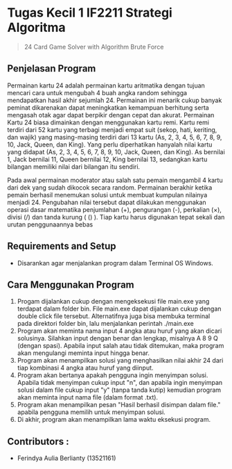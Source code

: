 # Tugas Kecil 1 IF2211 Strategi Algoritma
> 24 Card Game Solver with Algorithm Brute Force

## Penjelasan Program
Permainan kartu 24 adalah permainan kartu aritmatika dengan tujuan mencari cara untuk mengubah 4 buah angka random sehingga mendapatkan hasil akhir sejumlah 24. Permainan ini menarik cukup banyak peminat dikarenakan dapat meningkatkan kemampuan berhitung serta mengasah otak agar dapat berpikir dengan cepat dan akurat. Permainan Kartu 24 biasa dimainkan dengan menggunakan kartu remi. Kartu remi terdiri dari 52 kartu yang terbagi menjadi empat suit (sekop, hati, keriting, dan wajik) yang masing-masing terdiri dari 13 kartu (As, 2, 3, 4, 5, 6, 7, 8, 9, 10, Jack, Queen, dan King). Yang perlu diperhatikan hanyalah nilai kartu yang didapat (As, 2, 3, 4, 5, 6, 7, 8, 9, 10, Jack, Queen, dan King). As bernilai 1, Jack bernilai 11, Queen bernilai 12, King bernilai 13, sedangkan kartu bilangan memiliki nilai dari bilangan itu sendiri.

Pada awal permainan moderator atau salah satu pemain mengambil 4 kartu dari dek yang sudah dikocok secara random. Permainan berakhir ketika pemain berhasil menemukan solusi untuk membuat kumpulan nilainya menjadi 24. Pengubahan nilai tersebut dapat dilakukan menggunakan operasi dasar matematika penjumlahan (+), pengurangan (-), perkalian (×), divisi (/) dan tanda kurung ( () ). Tiap kartu harus digunakan tepat sekali dan urutan penggunaannya bebas

## Requirements and Setup
* Disarankan agar menjalankan program dalam Terminal OS Windows.

## Cara Menggunakan Program
1. Progam dijalankan cukup dengan mengeksekusi file main.exe yang terdapat dalam folder bin. File main.exe dapat dijalankan cukup dengan double click file tersebut. Alternatifnya juga bisa membuka terminal pada direktori folder bin, lalu menjalankan perintah ./main.exe
2. Program akan meminta nama input 4 angka atau huruf yang akan dicari solusinya. Silahkan input dengan benar dan lengkap, misalnya A 8 9 Q (dengan spasi). Apabila input salah atau tidak ditemukan, maka program akan mengulangi meminta input hingga benar.
3. Program akan menampilkan solusi yang menghasilkan nilai akhir 24 dari tiap kombinasi 4 angka atau huruf yang diinput.
4. Program akan bertanya apakah pengguna ingin menyimpan solusi. Apabila tidak menyimpan cukup input "n", dan apabila ingin menyimpan solusi dalam file cukup input "y" (tanpa tanda kutip) kemudian program akan meminta input nama file (dalam format .txt).
5. Program akan menampilkan pesan "Hasil berhasil disimpan dalam file." apabila pengguna memilih untuk menyimpan solusi.
6. Di akhir, program akan menampilkan lama waktu eksekusi program.

## Contributors :
- Ferindya Aulia Berlianty (13521161)
